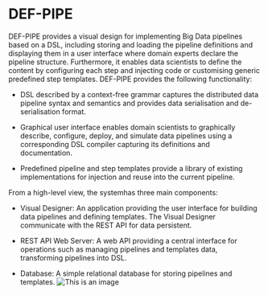 # DEF-PIPE
DEF-PIPE provides a visual design for implementing Big Data pipelines based on a DSL, including storing and loading the pipeline definitions and displaying them in a user interface where domain experts declare the pipeline structure. Furthermore, it enables data scientists to define the content by configuring each step and injecting code or customising generic predefined step templates. 
DEF-PIPE provides the following functionality: 

- DSL described by a context-free grammar captures the distributed data pipeline syntax and semantics and provides data serialisation and de-serialisation format. 

- Graphical user interface enables domain scientists to graphically describe, configure, deploy, and simulate data pipelines using a corresponding DSL compiler capturing its definitions and documentation. 

- Predefined pipeline and step templates provide a library of existing implementations for injection and reuse into the current pipeline. 

From a high-level view, the systemhas three main components: 
- Visual Designer: An application providing the user interface for building data pipelines and defining templates. The Visual Designer communicate with the REST API for data persistent.

- REST API Web Server: A web API providing a central interface for operations such as managing pipelines and templates data, transforming pipelines into DSL.

- Database: A simple relational database for storing pipelines and templates.
![This is an image](https://myoctocat.com/assets/images/base-octocat.svg)
